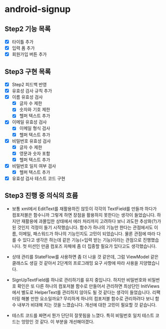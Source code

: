 # android-signup

## Step2 기능 목록

- [x] 타이틀 추가
- [x] 입력 폼 추가
- [x] 회원가입 버튼 추가

## Step3 구현 목록

- [x] Step2 피드백 반영
- [x] 유효성 검사 규칙 추가
- [x] 이름 유효성 검사
    - [x] 글자 수 제한
    - [x] 숫자와 기호 제한
    - [x] 헬퍼 텍스트 추가
- [x] 이메일 유효성 검사
    - [x] 이메일 형식 검사
    - [x] 헬퍼 텍스트 추가
- [x] 비밀번호 유효성 검사
    - [x] 글자 수 제한
    - [x] 영문과 숫자 포함
    - [x] 헬퍼 텍스트 추가
- [x] 비밀번호 일치 여부 검사
    - [x] 헬퍼 텍스트 추가
- [x] 유효성 검사 테스트 코드 구현

## Step3 진행 중 의식의 흐름

- 보통 xml에서 EditText를 재활용하진 않듯이 각각의 TextField를 만들까 하다가 컴포저블은 함수니까 그렇게 하면 장점을 활용하지 못한다는 생각이 들었습니다. 하지만
  재활용에 과몰입한 상태에서 에러 처리까지 고려하다 보니 과도한 추상화(?)가 된 것인지 걱정이 들기 시작했습니다.
  함수가 하나의 기능만 한다는 관점에서도 이름, 이메일, 패스워드가 하나의 기능인지도 고민이 되었습니다. 물론 관점에 따라 다를 수 있다고 생각은 하는데 같은 기능(=입력 받는
  기능)이라는 관점으로 진행했습니다. 첫 미션인 만큼 컴포즈 자체에 좀 더 집중할 필요가 있다고도 생각했습니다.

- 상태 관리를 StateFlow를 사용하면 좀 더 나을 것 같은데, 그럼 ViewModel 같은 클래스도 생길 것 같아서 2단계의 프로그래밍 요구 사항에 따라 사용을
  지양했습니다.

- SignUpTextField를 하나로 관리하기를 유지 중입니다. 하지만 비밀번호와 비밀번호 확인은 또 다른 하나의 컴포저블 함수로 만들어서 관리하면 최상단인
  InitViews에서 별도로 HelperText를 관리하지 않아도 될 것 같다는 생각이 들었습니다.
  리팩터링 해볼 만한 요소일까요? 무리하게 하나의 컴포저블 함수로 관리하려다 보니 함수 내부가 비대해 지는 것을 느꼈습니다. 개선에 대한 고민이 필요할 것 같습니다.
- 테스트 코드를 짜면서 뭔가 단단히 잘못됨을 느꼈다. 특히 비밀번호 일치 테스트 코드는 엉망인 것 같다. 이 부분을 개선해야겠다.